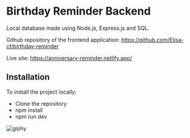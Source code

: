 # Birthday Reminder Backend  


Local database made using Node.js, Express.js and SQL.

Github repository of the frontend application: https://github.com/Elisa-cf/birthday-reminder

Live site: https://anniversary-reminder.netlify.app/ 

## Installation

To install the project locally:

- Clone the repository
- npm install
- npm run dev


![giphy](https://user-images.githubusercontent.com/89517547/144588093-4bf46be6-799d-4681-94c2-63a9a3c3ecd0.gif)
